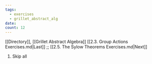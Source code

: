```yaml
---
tags:
  - exercises
  - grillet_abstract_alg
date:
count: 12
---
```

[[Directory]], [[Grillet Abstract Algebra]]
[[2.3. Group Actions Exercises.md|Last]] ;; [[2.5. The Sylow Theorems Exercises.md|Next]]
1. Skip all